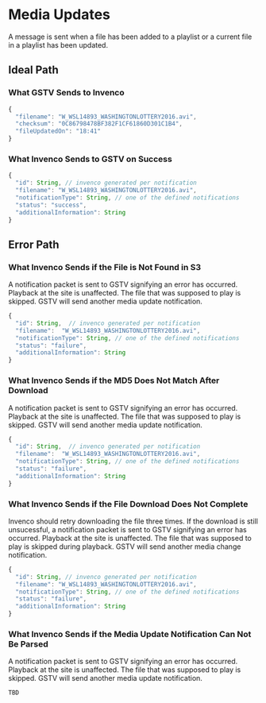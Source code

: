 # Media Updates

A message is sent when a file has been added to a playlist or a current file in a playlist has been updated.

## Ideal Path
### What GSTV Sends to Invenco
```javascript
{
  "filename": "W_WSL14893_WASHINGTONLOTTERY2016.avi",
  "checksum": "0C86798478BF382F1CF61860D301C1B4",
  "fileUpdatedOn": "18:41"
}
```

### What Invenco Sends to GSTV on Success
```javascript
{
  "id": String, // invenco generated per notification
  "filename": "W_WSL14893_WASHINGTONLOTTERY2016.avi",
  "notificationType": String, // one of the defined notifications
  "status": "success",
  "additionalInformation": String
}
```

## Error Path
### What Invenco Sends if the File is Not Found in S3
A notification packet is sent to GSTV signifying an error has occurred. Playback at the site is unaffected. The file that was supposed to play is skipped. GSTV will send another media update notification.
```javascript
{
  "id": String,  // invenco generated per notification
  "filename":  "W_WSL14893_WASHINGTONLOTTERY2016.avi",
  "notificationType": String, // one of the defined notifications
  "status": "failure",
  "additionalInformation": String
}
```

### What Invenco Sends if the MD5 Does Not Match After Download
A notification packet is sent to GSTV signifying an error has occurred. Playback at the site is unaffected. The file that was supposed to play is skipped. GSTV will send another media update notification.
```javascript
{
  "id": String,  // invenco generated per notification
  "filename":  "W_WSL14893_WASHINGTONLOTTERY2016.avi",
  "notificationType": String, // one of the defined notifications
  "status": "failure",
  "additionalInformation": String
}
```

### What Invenco Sends if the File Download Does Not Complete
Invenco should retry downloading the file three times. If the download is still unsucessful, a notification packet is sent to GSTV signifying an error has occurred. Playback at the site is unaffected. The file that was supposed to play is skipped during playback. GSTV will send another media change notification.
```javascript
{
  "id": String, // invenco generated per notification
  "filename": "W_WSL14893_WASHINGTONLOTTERY2016.avi",
  "notificationType": String, // one of the defined notifications
  "status": "failure",
  "additionalInformation": String
}
```


### What Invenco Sends if the Media Update Notification Can Not Be Parsed
A notification packet is sent to GSTV signifying an error has occurred. Playback at the site is unaffected. The file that was supposed to play is skipped. GSTV will send another media update notification.
```javascript
TBD
```
